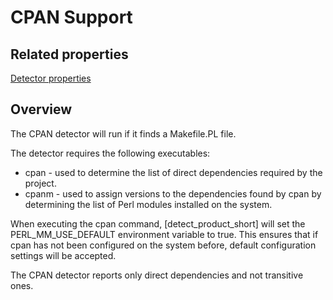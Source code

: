 # CPAN Support

## Related properties

[Detector properties](../properties/detectors/cpan.md)

## Overview

The CPAN detector will run if it finds a Makefile.PL file.

The detector requires the following executables:

* cpan - used to determine the list of direct dependencies required by the project.
* cpanm - used to assign versions to the dependencies found by cpan by determining the list of Perl modules installed on the system.

When executing the cpan command, [detect_product_short] will set the PERL_MM_USE_DEFAULT environment variable to true. This ensures that if cpan has not been configured on the system before, default configuration settings will be accepted.

The CPAN detector reports only direct dependencies and not transitive ones.
